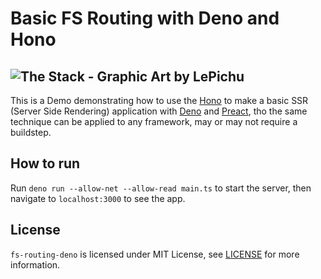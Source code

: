 # Basic FS Routing with Deno and Hono
![The Stack - Graphic Art by LePichu](https://repository-images.githubusercontent.com/632001011/44d80a85-57be-4ec0-a46c-4b636760116e)
---
This is a Demo demonstrating how to use the [Hono](https://hono.dev/) to make a basic SSR (Server Side Rendering) application with [Deno](https://deno.land/) and [Preact](https://preactjs.com/), tho the same technique can be applied to any framework, may or may not require a buildstep.

## How to run
Run `deno run --allow-net --allow-read main.ts` to start the server, then navigate to `localhost:3000` to see the app.

## License
`fs-routing-deno` is licensed under MIT License, see [LICENSE](./LICENSE) for more information.
